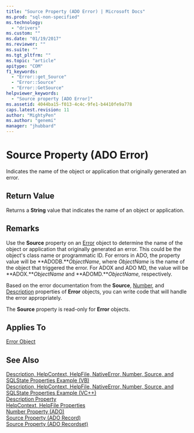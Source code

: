 ```yaml
---
title: "Source Property (ADO Error) | Microsoft Docs"
ms.prod: "sql-non-specified"
ms.technology:
  - "drivers"
ms.custom: ""
ms.date: "01/19/2017"
ms.reviewer: ""
ms.suite: ""
ms.tgt_pltfrm: ""
ms.topic: "article"
apitype: "COM"
f1_keywords: 
  - "Error::get_Source"
  - "Error::Source"
  - "Error::GetSource"
helpviewer_keywords: 
  - "Source property [ADO Error]"
ms.assetid: 4044ba15-f013-4c4c-9fe1-b4410fe9a778
caps.latest.revision: 11
author: "MightyPen"
ms.author: "genemi"
manager: "jhubbard"
---
```

# Source Property (ADO Error)
Indicates the name of the object or application that originally generated an error.  
  
## Return Value  
 Returns a **String** value that indicates the name of an object or application.  
  
## Remarks  
 Use the **Source** property on an [Error](../../../ado/reference/ado-api/error-object.md) object to determine the name of the object or application that originally generated an error. This could be the object's class name or programmatic ID. For errors in ADO, the property value will be **ADODB.***ObjectName*, where *ObjectName* is the name of the object that triggered the error. For ADOX and ADO MD, the value will be **ADOX.***ObjectName* and **ADOMD.***ObjectName,* respectively.  
  
 Based on the error documentation from the **Source**, [Number](../../../ado/reference/ado-api/number-property-ado.md), and [Description](../../../ado/reference/ado-api/description-property.md) properties of **Error** objects, you can write code that will handle the error appropriately.  
  
 The **Source** property is read-only for **Error** objects.  
  
## Applies To  
 [Error Object](../../../ado/reference/ado-api/error-object.md)  
  
## See Also  
 [Description, HelpContext, HelpFile, NativeError, Number, Source, and SQLState Properties Example (VB)](../../../ado/reference/ado-api/description-helpcontext-helpfile-nativeerror-number-source-example-vb.md)   
 [Description, HelpContext, HelpFile, NativeError, Number, Source, and SQLState Properties Example (VC++)](../../../ado/reference/ado-api/description-helpcontext-helpfile-nativeerror-number-source-example-vc.md)   
 [Description Property](../../../ado/reference/ado-api/description-property.md)   
 [HelpContext, HelpFile Properties](../../../ado/reference/ado-api/helpcontext-helpfile-properties.md)   
 [Number Property (ADO)](../../../ado/reference/ado-api/number-property-ado.md)   
 [Source Property (ADO Record)](../../../ado/reference/ado-api/source-property-ado-record.md)   
 [Source Property (ADO Recordset)](../../../ado/reference/ado-api/source-property-ado-recordset.md)
